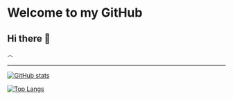 # Welcome to my GitHub

## Hi there 👀

෴

---

[![GitHub stats](https://github-readme-stats.vercel.app/api?username=MMaue&count_private=true&show_icons=true&theme=react&hide_border=true&include_all_commits=true)](https://github.com/MMaue/github-readme-stats "My GitHub stats")

[![Top Langs](https://github-readme-stats.vercel.app/api/top-langs/?username=MMaue&theme=react&hide_border=true)](https://github.com/MMaue/github-readme-stats)


